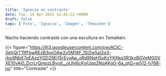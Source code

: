 ```yaml
---
title: 'Ignacio en contraste'
date: Tue, 14 Apr 2015 12:45:22 +0000
draft: false
tags: ['Foto', 'Ignacio', 'Imagen', 'Temaikén']
---
```


Nacho haciendo contraste con una escultura en Temaikén.

{{< figure="https://lh3.googleusercontent.com/pw/ACtC-3etrQrT11fFbwREzB3pxOAw2v5M18F_1SI2w5aI2q3-rbo9NbX7qEAzqYGD29Ej15rEyvAw_oRd9NqH5xKzYKKkq3R3kxBGVeMG0VXE10vAi0_DcrLrQmpzLBvull__oUhj6cKyiUpp2NqAKgG-6a_qtQ=w512-h768-no" title="Contraste" >}}

